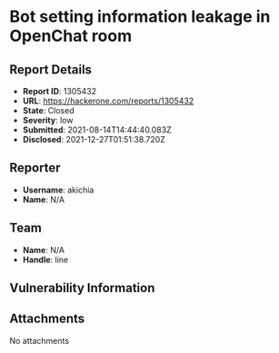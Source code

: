 # Bot setting information leakage in OpenChat room

## Report Details
- **Report ID**: 1305432
- **URL**: https://hackerone.com/reports/1305432
- **State**: Closed
- **Severity**: low
- **Submitted**: 2021-08-14T14:44:40.083Z
- **Disclosed**: 2021-12-27T01:51:38.720Z

## Reporter
- **Username**: akichia
- **Name**: N/A

## Team
- **Name**: N/A
- **Handle**: line

## Vulnerability Information


## Attachments
No attachments
